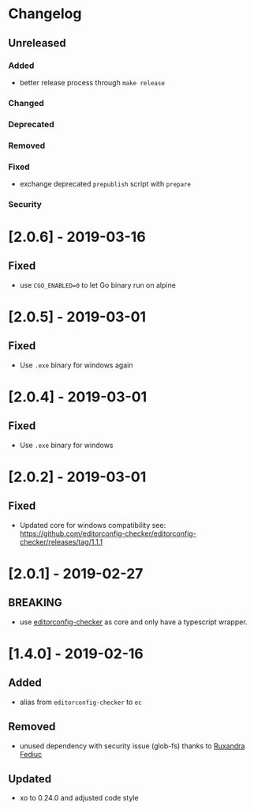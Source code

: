 # Changelog

## Unreleased
### Added
* better release process through `make release`
### Changed
### Deprecated
### Removed
### Fixed
* exchange deprecated `prepublish` script with `prepare`
### Security


# [2.0.6] - 2019-03-16
## Fixed
- use `CGO_ENABLED=0` to let Go binary run on alpine

# [2.0.5] - 2019-03-01
## Fixed
- Use `.exe` binary for windows again

# [2.0.4] - 2019-03-01
## Fixed
- Use `.exe` binary for windows

# [2.0.2] - 2019-03-01
## Fixed
- Updated core for windows compatibility see: https://github.com/editorconfig-checker/editorconfig-checker/releases/tag/1.1.1

# [2.0.1] - 2019-02-27
## BREAKING
- use [editorconfig-checker](https://github.com/editorconfig-checker/editorconfig-checker) as core and only have a typescript wrapper.

# [1.4.0] - 2019-02-16
## Added
- alias from `editorconfig-checker` to `ec`

## Removed
- unused dependency with security issue (glob-fs) thanks to [Ruxandra Fediuc](https://github.com/ruxandrafed)

## Updated
- xo to 0.24.0 and adjusted code style

